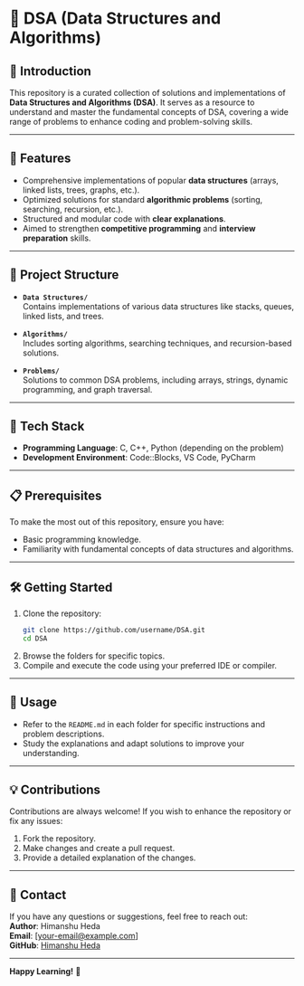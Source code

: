 # 📘 DSA (Data Structures and Algorithms)

## 📖 Introduction  
This repository is a curated collection of solutions and implementations of **Data Structures and Algorithms (DSA)**. It serves as a resource to understand and master the fundamental concepts of DSA, covering a wide range of problems to enhance coding and problem-solving skills.

---

## 🌟 Features  
- Comprehensive implementations of popular **data structures** (arrays, linked lists, trees, graphs, etc.).
- Optimized solutions for standard **algorithmic problems** (sorting, searching, recursion, etc.).
- Structured and modular code with **clear explanations**.
- Aimed to strengthen **competitive programming** and **interview preparation** skills.

---

## 📂 Project Structure  
- **`Data Structures/`**  
  Contains implementations of various data structures like stacks, queues, linked lists, and trees.  

- **`Algorithms/`**  
  Includes sorting algorithms, searching techniques, and recursion-based solutions.  

- **`Problems/`**  
  Solutions to common DSA problems, including arrays, strings, dynamic programming, and graph traversal.  

---

## 🚀 Tech Stack  
- **Programming Language**: C, C++, Python (depending on the problem)  
- **Development Environment**: Code::Blocks, VS Code, PyCharm  

---

## 📋 Prerequisites  
To make the most out of this repository, ensure you have:  
- Basic programming knowledge.  
- Familiarity with fundamental concepts of data structures and algorithms.

---

## 🛠️ Getting Started  
1. Clone the repository:  
   ```bash
   git clone https://github.com/username/DSA.git
   cd DSA
   ```  
2. Browse the folders for specific topics.  
3. Compile and execute the code using your preferred IDE or compiler.  

---

## 📖 Usage  
- Refer to the `README.md` in each folder for specific instructions and problem descriptions.  
- Study the explanations and adapt solutions to improve your understanding.  

---

## 💡 Contributions  
Contributions are always welcome! If you wish to enhance the repository or fix any issues:  
1. Fork the repository.  
2. Make changes and create a pull request.  
3. Provide a detailed explanation of the changes.  

---

## 📧 Contact  
If you have any questions or suggestions, feel free to reach out:  
**Author**: Himanshu Heda  
**Email**: [your-email@example.com]  
**GitHub**: [Himanshu Heda](https://github.com/HimanshuHeda)  

--- 

**Happy Learning!** 🚀
